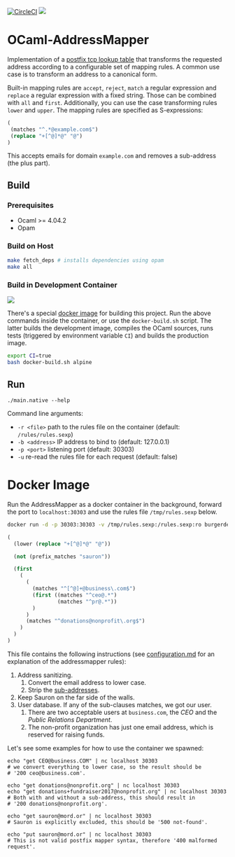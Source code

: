 [![CircleCI](https://circleci.com/gh/burgerdev/ocaml-addressmapper.svg?style=shield)](https://circleci.com/gh/burgerdev/ocaml-addressmapper) [![](https://images.microbadger.com/badges/version/burgerdev/ocaml-addressmapper.svg)](https://hub.docker.com/r/burgerdev/ocaml-addressmapper/ "Docker Hub")

# OCaml-AddressMapper

Implementation of a [postfix tcp lookup table][1] that transforms the
requested address according to a configurable set of mapping rules. A common
use case is to transform an address to a canonical form.

Built-in mapping rules are `accept`, `reject`, `match` a regular expression
and `replace` a regular expression with a fixed string. Those can be combined
with `all` and `first`. Additionally, you can use the case transforming rules
`lower` and `upper`. The mapping rules are specified as S-expressions:

```lisp
(
 (matches "^.*@example.com$")
 (replace "+[^@]*@" "@")
)
```

This accepts emails for domain `example.com` and removes a sub-address (the
plus part).

[1]: http://www.postfix.org/tcp_table.5.html

## Build

### Prerequisites

  * Ocaml >= 4.04.2
  * Opam

### Build on Host

```bash
make fetch_deps # installs dependencies using opam
make all
```

### Build in Development Container

[![](https://images.microbadger.com/badges/version/burgerdev/ocaml-addressmapper-devel.svg)](https://hub.docker.com/r/burgerdev/ocaml-addressmapper/ "Developer Image on Docker Hub")

There's a special [docker image][2] for building this project. Run the above
commands inside the container, or use the `docker-build.sh` script. The latter
builds the development image, compiles the OCaml sources, runs tests (triggered
by environment variable `CI`) and builds the production image.

```bash
export CI=true
bash docker-build.sh alpine
```

[2]: https://hub.docker.com/r/burgerdev/ocaml-addressmapper-devel

## Run

```
./main.native --help
```

Command line arguments:

  - `-r <file>`
    path to the rules file on the container (default: `/rules/rules.sexp`)
  - `-b <address>`
    IP address to bind to (default: 127.0.0.1)
  - `-p <port>`
    listening port (default: 30303)
  - `-u`
    re-read the rules file for each request (default: false)

# Docker Image

Run the AddressMapper as a docker container in the background, forward the port
to `localhost:30303` and use the rules file `/tmp/rules.sexp` below.

```bash
docker run -d -p 30303:30303 -v /tmp/rules.sexp:/rules.sexp:ro burgerdev/ocaml-addressmapper
```

```lisp
(
  (lower (replace "+[^@]*@" "@"))

  (not (prefix_matches "sauron"))

  (first
    (
      (
        (matches "^[^@]+@business\.com$")
        (first ((matches "^ceo@.*")
                (matches "^pr@.*"))
        )
      )
      (matches "^donations@nonprofit\.org$")
    )
  )
)
```

This file contains the following instructions (see
[configuration.md](configuration.md) for an explanation of the addressmapper
rules):

  1. Address sanitizing.
     1. Convert the email address to lower case.
	   2. Strip the [sub-addresses](https://en.wikipedia.org/wiki/Email_address#Sub-addressing).
  2. Keep Sauron on the far side of the walls.
  3. User database. If any of the sub-clauses matches, we got our
     user.
	   1. There are two acceptable users at `business.com`, the *CEO* and the
        *Public Relations Department*.
     2. The non-profit organization has just one email address, which is reserved
        for raising funds.

Let's see some examples for how to use the container we spawned:

```
echo "get CEO@business.COM" | nc localhost 30303
# we convert everything to lower case, so the result should be
# '200 ceo@business.com'.

echo "get donations@nonprofit.org" | nc localhost 30303
echo "get donations+fundraiser2017@nonprofit.org" | nc localhost 30303
# Both with and without a sub-address, this should result in
# '200 donations@nonprofit.org'.

echo "get sauron@mord.or" | nc localhost 30303
# Sauron is explicitly excluded, this should be '500 not-found'.

echo "put sauron@mord.or" | nc localhost 30303
# This is not valid postfix mapper syntax, therefore '400 malformed request'.
```
